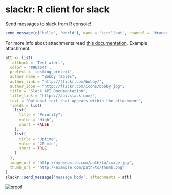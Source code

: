 slackr: R client for slack
===========

Send messages to slack from R console!

```r
send_message(c('hello', 'world'), name = 'kirillbot', channel = '#random', attachments = att)
```

For more info about attachments read
[this documentation](https://api.slack.com/docs/attachments).
Example attachment:

```r
att <- list(
  fallback = 'Test alert',
  color = '#86a64f',
  pretext = 'testing pretext',
  author_name = "Bobby Tables",
  author_link = "http://flickr.com/bobby/",
  author_icon = "http://flickr.com/icons/bobby.jpg",
  title = "Slack API Documentation",
  title_link = "https://api.slack.com/",
  text = "Optional text that appears within the attachment",
  fields = list(
    list(
      title = "Priority",
      value = "High",
      short = FALSE
    ),
    list(
      title = "Uptime",
      value = "20 min",
      short = TRUE
    )
  ),
  image_url = "http://my-website.com/path/to/image.jpg",
  thumb_url = "http://example.com/path/to/thumb.png"
)
slackr::send_message('message body', attachments = att)
```

![proof](http://puu.sh/lGlnW/3c1e0e2a41.png)

